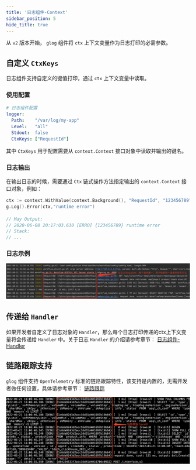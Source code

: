 ```yaml
---
title: '日志组件-Context'
sidebar_position: 5
hide_title: true
---
```


从 `v2` 版本开始， `glog` 组件将 `ctx` 上下文变量作为日志打印的必需参数。

## 自定义 `CtxKeys`

日志组件支持自定义的键值打印，通过 `ctx` 上下文变量中读取。

### 使用配置

```yaml
# 日志组件配置
logger:
  Path:    "/var/log/my-app"
  Level:   "all"
  Stdout:  false
  CtxKeys: ["RequestId"]
```

其中 `CtxKeys` 用于配置需要从 `context.Context` 接口对象中读取并输出的键名。

### 日志输出

在输出日志的时候，需要通过 `Ctx` 链式操作方法指定输出的 `context.Context` 接口对象，例如：

```go
ctx := context.WithValue(context.Background(), "RequestId", "123456789")
g.Log().Error(ctx,"runtime error")

// May Output:
// 2020-06-08 20:17:03.630 [ERRO] {123456789} runtime error
// Stack:
// ...
```

### 日志示例

![](/markdown/9deec0980a60e38d7adbb2a20242ec4e.png)

## 传递给 `Handler`

如果开发者自定义了日志对象的 `Handler`，那么每个日志打印传递的ctx上下文变量将会传递给 `Handler` 中。关于日志 `Handler` 的介绍请参考章节： [日志组件-Handler](日志组件-Handler.md)

## 链路跟踪支持

`glog` 组件支持 `OpenTelemetry` 标准的链路跟踪特性，该支持是内置的，无需开发者做任何设置，具体请参考章节： [链路跟踪](../链路跟踪/链路跟踪.md)

![](/markdown/2abb21a4e3b46f63000b653b7ddd4dda.png)